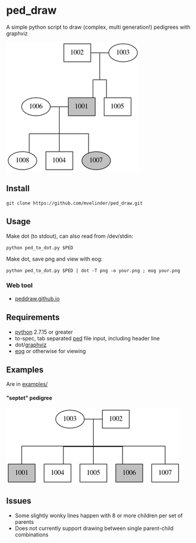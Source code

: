 # ped_draw
A simple python script to draw (complex, multi generation!) pedigrees with graphviz

![3gen.ped.png](examples/3gen.ped.png "3gen.ped.png")

## Install
```
git clone https://github.com/mvelinder/ped_draw.git
```

## Usage
Make dot (to stdout), can also read from /dev/stdin:
```
python ped_to_dot.py $PED
```

Make dot, save png and view with eog:
```
python ped_to_dot.py $PED | dot -T png -o your.png ; eog your.png
```

### Web tool
- [peddraw.github.io](https://peddraw.github.io/)

## Requirements
- [python](https://www.python.org/) 2.7.15 or greater
- to-spec, tab separated [ped](https://gatkforums.broadinstitute.org/gatk/discussion/7696/pedigree-ped-files) file input, including header line
- dot/[graphviz](https://graphviz.gitlab.io/)
- [eog](https://wiki.gnome.org/Apps/EyeOfGnome) or otherwise for viewing

## Examples
Are in [examples/](examples/)

#### "septet" pedigree
![septet.ped.png](examples/septet.ped.png "septet.ped.png")

## Issues
- Some slightly wonky lines happen with 8 or more children per set of parents
- Does not currently support drawing between single parent-child combinations
